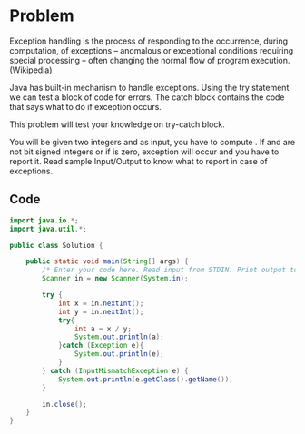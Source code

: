 # Problem
Exception handling is the process of responding to the occurrence, during computation, of exceptions – anomalous or exceptional conditions requiring special processing – often changing the normal flow of program execution. (Wikipedia)

Java has built-in mechanism to handle exceptions. Using the try statement we can test a block of code for errors. The catch block contains the code that says what to do if exception occurs.

This problem will test your knowledge on try-catch block.

You will be given two integers  and  as input, you have to compute . If  and  are not  bit signed integers or if  is zero, exception will occur and you have to report it. Read sample Input/Output to know what to report in case of exceptions.
## Code
```java
import java.io.*;
import java.util.*;

public class Solution {

    public static void main(String[] args) {
        /* Enter your code here. Read input from STDIN. Print output to STDOUT. Your class should be named Solution. */
        Scanner in = new Scanner(System.in);

        try {
            int x = in.nextInt();
            int y = in.nextInt();
            try{
                int a = x / y;
                System.out.println(a);
            }catch (Exception e){
                System.out.println(e);
            }
        } catch (InputMismatchException e) {
            System.out.println(e.getClass().getName());
        }

        in.close();
    }
}
```
